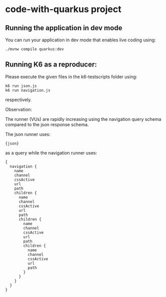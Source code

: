 # code-with-quarkus project

## Running the application in dev mode

You can run your application in dev mode that enables live coding using:
```shell script
./mvnw compile quarkus:dev
```

## Running K6 as a reproducer:

Please execute the given files in the k6-testscripts folder using:


```
k6 run json.js
k6 run navigation.js
```

respectively.

Observation:

The runner (VUs) are rapidly increasing using the navigation query schema compared to the json response schema.

The json runner uses:

```
{json}
```

as a query while the navigation runner uses:


```
{
  navigation {
    name
    channel
    cssActive
    url
    path
    children {
      name
      channel
      cssActive
      url
      path
      children {
        name
        channel
        cssActive
        url
        path
        children {
          name
          channel
          cssActive
          url
          path
        }
      }
    }
  }
}


```